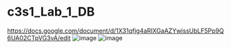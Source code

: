 # c3s1_Lab_1_DB
https://docs.google.com/document/d/1X31qfjg4aRIXGaAZYwissUbLF5Pp9Q6UA02CTpVG3vA/edit
![image](https://github.com/Dan-live/c3s1_Lab_1_DB/assets/109356212/540ac7b5-d5a4-4205-bc4b-c9e3fee39075)
![image](https://github.com/Dan-live/c3s1_Lab_1_DB/assets/109356212/35fc26db-f22d-4498-a98a-4aec1d6269e5)
